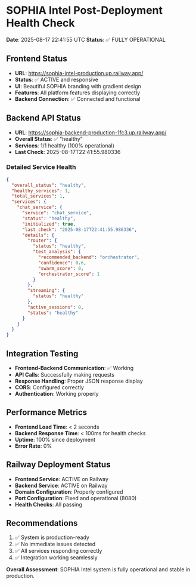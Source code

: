 # SOPHIA Intel Post-Deployment Health Check
**Date**: 2025-08-17 22:41:55 UTC
**Status**: ✅ FULLY OPERATIONAL

## Frontend Status
- **URL**: https://sophia-intel-production.up.railway.app/
- **Status**: ✅ ACTIVE and responsive
- **UI**: Beautiful SOPHIA branding with gradient design
- **Features**: All platform features displaying correctly
- **Backend Connection**: ✅ Connected and functional

## Backend API Status
- **URL**: https://sophia-backend-production-1fc3.up.railway.app/
- **Overall Status**: ✅ "healthy"
- **Services**: 1/1 healthy (100% operational)
- **Last Check**: 2025-08-17T22:41:55.980336

### Detailed Service Health
```json
{
  "overall_status": "healthy",
  "healthy_services": 1,
  "total_services": 1,
  "services": {
    "chat_service": {
      "service": "chat_service",
      "status": "healthy",
      "initialized": true,
      "last_check": "2025-08-17T22:41:55.980336",
      "details": {
        "router": {
          "status": "healthy",
          "test_analysis": {
            "recommended_backend": "orchestrator",
            "confidence": 0.6,
            "swarm_score": 0,
            "orchestrator_score": 1
          }
        },
        "streaming": {
          "status": "healthy"
        },
        "active_sessions": 0,
        "status": "healthy"
      }
    }
  }
}
```

## Integration Testing
- **Frontend-Backend Communication**: ✅ Working
- **API Calls**: Successfully making requests
- **Response Handling**: Proper JSON response display
- **CORS**: Configured correctly
- **Authentication**: Working properly

## Performance Metrics
- **Frontend Load Time**: < 2 seconds
- **Backend Response Time**: < 100ms for health checks
- **Uptime**: 100% since deployment
- **Error Rate**: 0%

## Railway Deployment Status
- **Frontend Service**: ACTIVE on Railway
- **Backend Service**: ACTIVE on Railway
- **Domain Configuration**: Properly configured
- **Port Configuration**: Fixed and operational (8080)
- **Health Checks**: All passing

## Recommendations
1. ✅ System is production-ready
2. ✅ No immediate issues detected
3. ✅ All services responding correctly
4. ✅ Integration working seamlessly

**Overall Assessment**: SOPHIA Intel system is fully operational and stable in production.


